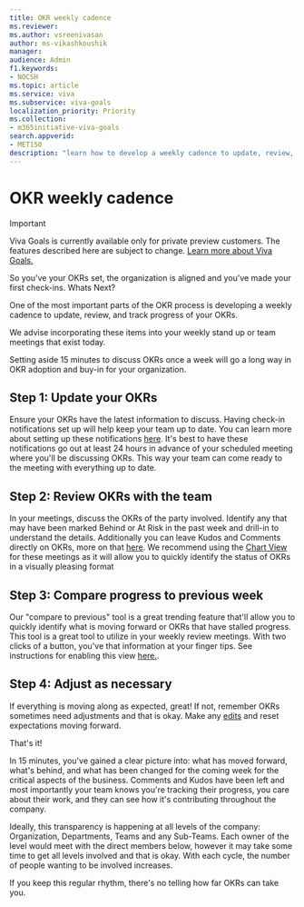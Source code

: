 ```yaml
---
title: OKR weekly cadence
ms.reviewer: 
ms.author: vsreenivasan
author: ms-vikashkoushik
manager: 
audience: Admin
f1.keywords:
- NOCSH
ms.topic: article
ms.service: viva
ms.subservice: viva-goals
localization_priority: Priority
ms.collection:  
- m365initiative-viva-goals  
search.appverid:
- MET150
description: "learn how to develop a weekly cadence to update, review, and track progress of your OKRs"
---
```


# OKR weekly cadence

> [!IMPORTANT]
> Viva Goals is currently available only for private preview customers. The features described here are subject to change. [Learn more about Viva Goals.](https://go.microsoft.com/fwlink/?linkid=2189933)

So you've your OKRs set, the organization is aligned and you've made your first check-ins. Whats Next?

One of the most important parts of the OKR process is developing a weekly cadence to update, review, and track progress of your OKRs. 

We advise incorporating these items into your weekly stand up or team meetings that exist today. 

Setting aside 15 minutes to discuss OKRs once a week will go a long way in OKR adoption and buy-in for your organization. 

## Step 1: Update your OKRs

Ensure your OKRs have the latest information to discuss. Having check-in notifications set up will help keep your team up to date. You can learn more about setting up these notifications [here](https://help.ally.io/en/articles/2377894-check-in-reminders-and-notifications). It's best to have these notifications go out at least 24 hours in advance of your scheduled meeting where you'll be discussing OKRs. This way your team can come ready to the meeting with everything up to date.

## Step 2: Review OKRs with the team

In your meetings, discuss the OKRs of the party involved. Identify any that may have been marked Behind or At Risk in the past week and drill-in to understand the details. Additionally you can leave Kudos and Comments directly on OKRs, more on that [here](https://help.ally.io/en/articles/2107055-check-ins-and-feedback). We recommend using the [Chart View](https://help.ally.io/en/articles/2375435-chart-view) for these meetings as it will allow you to quickly identify the status of OKRs in a visually pleasing format

## Step 3: Compare progress to previous week

Our "compare to previous" tool is a great trending feature that'll allow you to quickly identify what is moving forward or OKRs that have stalled progress. This tool is a great tool to utilize in your weekly review meetings. With two clicks of a button, you've that information at your finger tips. See instructions for enabling this view [here.](https://help.ally.io/en/articles/2632032-compare-to-past).

## Step 4: Adjust as necessary

If everything is moving along as expected, great! If not, remember OKRs sometimes need adjustments and that is okay. Make any [edits](https://help.ally.io/articles/3065314-q-can-i-edit-or-delete-a-okr) and reset expectations moving forward. 

That's it! 

In 15 minutes, you've gained a clear picture into: what has moved forward, what's behind, and what has been changed for the coming week for the critical aspects of the business. Comments and Kudos have been left and most importantly your team knows you're tracking their progress, you care about their work, and they can see how it's contributing throughout the company.

Ideally, this transparency is happening at all levels of the company: Organization, Departments, Teams and any Sub-Teams. Each owner of the level would meet with the direct members below, however it may take some time to get all levels involved and that is okay. With each cycle, the number of people wanting to be involved increases.

If you keep this regular rhythm, there's no telling how far OKRs can take you.  